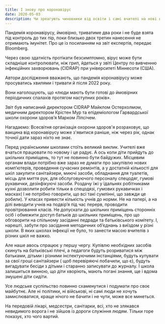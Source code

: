 ```yaml
---
title: І знову про коронавірус
date: 2020-05-03
description: Чи зреагують чиновники від освіти і самі вчителі на нові виклики, що виникли у зв'язку з коронавірусом? 
---
```


Пандемія коронавірусу, ймовірно, триватиме два роки і не буде взята під контроль до тих пір, поки близько двох третин нанесення не отримають імунітет. Про це із посиланням на звіт експертів, передає Bloomberg.

Через свою здатність протікати безсимптомно, вірус може бути складніше контролювати, ніж грип, йдеться у звіті Центру по вивченню інфекційних захворювань (CIDRAP) при університеті Міннесоти (США).

Автори дослідження вважають, що пандемія коронавірусу може просуватись хвилями і тривати й після 2022 року.
 
Вони наголошують, що «люди мають бути готові до ймовірних періодичних спалахів протягом наступних років».

Звіт був написаний директором CIDRAP Майклом Остерхолмом, медичним директором Крістен Мур та епідеміологом Гарвардської школи охорони здоров’я  Марком Ліпсічем.

Нагадаємо: Всесвітня організація охорони здоров'я розраховує, що вакцина від коронавірусу може з'явитися раніше, ніж через рік, однак точної дати зараз ніхто не знає.

Перед українськими школами стоїть великий виклик.
Учителі вже вчаться працювати по новому і це радує. А ось коли діти прийдуть до шкільних приміщень, то тут не повинно бути байдужих.
Місцевим органам влади потрібно вже зараз не думати про закупівлю нових комп’ютерів, проведення сучасних ремонтів, а у достатній кількості для шкіл закупити санітайзери, миючі засоби, обладнання для туалетів, місць для миття рук, для обслуговуючого персоналу спецодяг, гумові рукавички, дезінфікуючі засоби. 
Роздачу їжі у їдальнях робітниками кухні дозволити робити тільки в спецодязі, гумових рукавичках і масках( І не потрібно говорити, що всі такі сумлінні, що завжди це робили). 
У класах привести кількість учнів до норми. Не на папері, а на ділі виводити учнів на подвір’я під час перерв, проводити провітрювання класів. 
Не допускати до шкільних приміщень сторонніх осіб і обмежити доступ батьків до шкільних приміщень, про що обговорити на спільному засіданні педради та батьківського комітету. 
І, нарешті, забути про засідання методичних об’єднань з виїздом у різні школи. В яких школах інфекції не було, то занести масою вчителів з різних шкіл не важко.

Але наше авось спрацює у першу чергу. Купівлю необхідних засобів скинуть на батьківські плечі, а педагоги будуть розриватися між батьками, дітьми і різними інспектуючими інстанціями, будуть купувати за свої гроші санітайзери ( щоб перевіряючі побачили, що є), будуть вигадувати бесіди з дітьми і старанно записувати до журналу. І школа залишиться винною, що діти хворіють, мають погані знання, ще і вдома змушені діти сидіти. 

Усе людське суспільство повинно схаменутися і подумати про своє майбутнє. Але ні політики, ні військові, ні самі люди не хочуть замислюватися, краще нічого не бачити і не чути, може все минеться. 

На передовій лікарі, медсестри, санітарки, всі, хто не злякався невидимого ворога і не зійшов із дороги служіння людям. Тільки горе показує, хто чого вартий.

